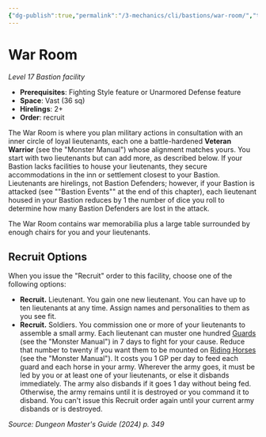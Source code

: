 ```yaml
---
{"dg-publish":true,"permalink":"/3-mechanics/cli/bastions/war-room/","tags":["ttrpg-cli/bastion","ttrpg-cli/compendium/src/5e/xdmg"],"created":"2025-02-22T12:02:28.046-05:00","updated":"2025-02-26T17:46:10.170-05:00"}
---
```


# War Room
*Level 17 Bastion facility*  

- **Prerequisites**: Fighting Style feature or Unarmored Defense feature
- **Space**: Vast (36 sq)
- **Hirelings**: 2+
- **Order**: recruit

The War Room is where you plan military actions in consultation with an inner circle of loyal lieutenants, each one a battle-hardened **Veteran Warrior** (see the "Monster Manual") whose alignment matches yours. You start with two lieutenants but can add more, as described below. If your Bastion lacks facilities to house your lieutenants, they secure accommodations in the inn or settlement closest to your Bastion. Lieutenants are hirelings, not Bastion Defenders; however, if your Bastion is attacked (see ""Bastion Events"" at the end of this chapter), each lieutenant housed in your Bastion reduces by 1 the number of dice you roll to determine how many Bastion Defenders are lost in the attack.

The War Room contains war memorabilia plus a large table surrounded by enough chairs for you and your lieutenants.

## Recruit Options

When you issue the "Recruit" order to this facility, choose one of the following options:

- **Recruit.** Lieutenant. You gain one new lieutenant. You can have up to ten lieutenants at any time. Assign names and personalities to them as you see fit.  
- **Recruit.** Soldiers. You commission one or more of your lieutenants to assemble a small army. Each lieutenant can muster one hundred [Guards](3-Mechanics/CLI/bestiary/humanoid/guard-xmm.md) (see the "Monster Manual") in 7 days to fight for your cause. Reduce that number to twenty if you want them to be mounted on [Riding Horses](3-Mechanics/CLI/bestiary/beast/riding-horse-xmm.md) (see the "Monster Manual"). It costs you 1 GP per day to feed each guard and each horse in your army. Wherever the army goes, it must be led by you or at least one of your lieutenants, or else it disbands immediately. The army also disbands if it goes 1 day without being fed. Otherwise, the army remains until it is destroyed or you command it to disband. You can't issue this Recruit order again until your current army disbands or is destroyed.  

*Source: Dungeon Master's Guide (2024) p. 349*